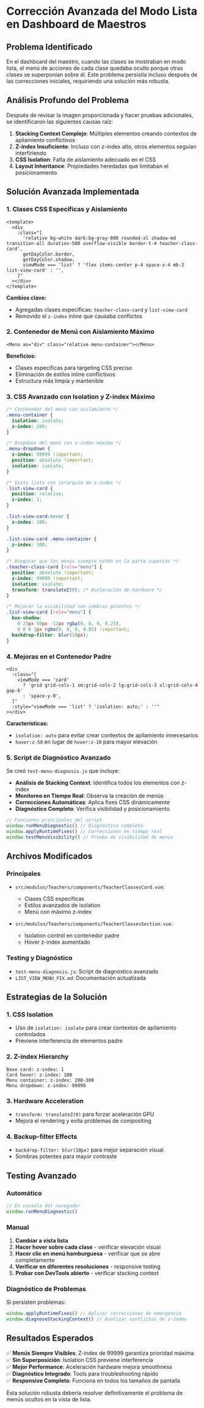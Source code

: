 # Corrección Avanzada del Modo Lista en Dashboard de Maestros

## Problema Identificado

En el dashboard del maestro, cuando las clases se mostraban en modo lista, el menú de acciones de cada clase quedaba oculto porque otras clases se superponían sobre él. Este problema persistía incluso después de las correcciones iniciales, requiriendo una solución más robusta.

## Análisis Profundo del Problema

Después de revisar la imagen proporcionada y hacer pruebas adicionales, se identificaron las siguientes causas raíz:

1. **Stacking Context Complejo**: Múltiples elementos creando contextos de apilamiento conflictivos
2. **Z-index Insuficiente**: Incluso con z-index alto, otros elementos seguían interfiriendo
3. **CSS Isolation**: Falta de aislamiento adecuado en el CSS
4. **Layout Inheritance**: Propiedades heredadas que limitaban el posicionamiento

## Solución Avanzada Implementada

### 1. Clases CSS Específicas y Aislamiento

```vue
<template>
  <div
    :class="[
      'relative bg-white dark:bg-gray-800 rounded-xl shadow-md transition-all duration-500 overflow-visible border-t-4 teacher-class-card',
      getDayColor.border,
      getDayColor.shadow,
      viewMode === 'list' ? 'flex items-center p-4 space-x-4 mb-2 list-view-card' : '',
    ]"
  ></div>
</template>
```

**Cambios clave:**

- Agregadas clases específicas: `teacher-class-card` y `list-view-card`
- Removido el `z-index` inline que causaba conflictos

### 2. Contenedor de Menú con Aislamiento Máximo

```vue
<Menu as="div" class="relative menu-container"></Menu>
```

**Beneficios:**

- Clases específicas para targeting CSS preciso
- Eliminación de estilos inline conflictivos
- Estructura más limpia y mantenible

### 3. CSS Avanzado con Isolation y Z-index Máximo

```css
/* Contenedor del menú con aislamiento */
.menu-container {
  isolation: isolate;
  z-index: 200;
}

/* Dropdown del menú con z-index máximo */
.menu-dropdown {
  z-index: 99999 !important;
  position: absolute !important;
  isolation: isolate;
}

/* Vista lista con jerarquía de z-index */
.list-view-card {
  position: relative;
  z-index: 1;
}

.list-view-card:hover {
  z-index: 100;
}

.list-view-card .menu-container {
  z-index: 300;
}

/* Asegurar que los menús siempre estén en la parte superior */
.teacher-class-card [role="menu"] {
  position: absolute !important;
  z-index: 99999 !important;
  isolation: isolate;
  transform: translateZ(0); /* Aceleración de hardware */
}

/* Mejorar la visibilidad con sombras potentes */
.list-view-card [role="menu"] {
  box-shadow:
    0 25px 50px -12px rgba(0, 0, 0, 0.25),
    0 0 0 1px rgba(0, 0, 0, 0.05) !important;
  backdrop-filter: blur(10px);
}
```

### 4. Mejoras en el Contenedor Padre

```vue
<div
  :class="[
    viewMode === 'card'
      ? 'grid grid-cols-1 sm:grid-cols-2 lg:grid-cols-3 xl:grid-cols-4 gap-6'
      : 'space-y-0',
  ]"
  :style="viewMode === 'list' ? 'isolation: auto;' : ''"
></div>
```

**Características:**

- `isolation: auto` para evitar crear contextos de apilamiento innecesarios
- `hover:z-50` en lugar de `hover:z-10` para mayor elevación

### 5. Script de Diagnóstico Avanzado

Se creó `test-menu-diagnosis.js` que incluye:

- **Análisis de Stacking Context**: Identifica todos los elementos con z-index
- **Monitoreo en Tiempo Real**: Observa la creación de menús
- **Correcciones Automáticas**: Aplica fixes CSS dinámicamente
- **Diagnóstico Completo**: Verifica visibilidad y posicionamiento

```javascript
// Funciones principales del script
window.runMenuDiagnostic() // Diagnóstico completo
window.applyRuntimeFixes() // Correcciones en tiempo real
window.testMenuVisibility() // Prueba de visibilidad de menús
```

## Archivos Modificados

### Principales

- `src/modulos/Teachers/components/TeacherClassesCard.vue`:
  - Clases CSS específicas
  - Estilos avanzados de isolation
  - Menú con máximo z-index

- `src/modulos/Teachers/components/TeacherClassesSection.vue`:
  - Isolation control en contenedor padre
  - Hover z-index aumentado

### Testing y Diagnóstico

- `test-menu-diagnosis.js`: Script de diagnóstico avanzado
- `LIST_VIEW_MENU_FIX.md`: Documentación actualizada

## Estrategias de la Solución

### 1. **CSS Isolation**

- Uso de `isolation: isolate` para crear contextos de apilamiento controlados
- Previene interferencia de elementos padre

### 2. **Z-index Hierarchy**

```
Base card: z-index: 1
Card hover: z-index: 100
Menu container: z-index: 200-300
Menu dropdown: z-index: 99999
```

### 3. **Hardware Acceleration**

- `transform: translateZ(0)` para forzar aceleración GPU
- Mejora el rendering y evita problemas de compositing

### 4. **Backup-filter Effects**

- `backdrop-filter: blur(10px)` para mejor separación visual
- Sombras potentes para mayor contraste

## Testing Avanzado

### Automático

```javascript
// En consola del navegador
window.runMenuDiagnostic()
```

### Manual

1. **Cambiar a vista lista**
2. **Hacer hover sobre cada clase** - verificar elevación visual
3. **Hacer clic en menú hamburguesa** - verificar que se abre completamente
4. **Verificar en diferentes resoluciones** - responsive testing
5. **Probar con DevTools abierto** - verificar stacking context

### Diagnóstico de Problemas

Si persisten problemas:

```javascript
window.applyRuntimeFixes() // Aplicar correcciones de emergencia
window.diagnoseStackingContext() // Analizar conflictos de z-index
```

## Resultados Esperados

✅ **Menús Siempre Visibles**: Z-index de 99999 garantiza prioridad máxima  
✅ **Sin Superposición**: Isolation CSS previene interferencia  
✅ **Mejor Performance**: Aceleración hardware mejora smoothness  
✅ **Diagnóstico Integrado**: Tools para troubleshooting rápido  
✅ **Responsive Completo**: Funciona en todos los tamaños de pantalla

Esta solución robusta debería resolver definitivamente el problema de menús ocultos en la vista de lista.
